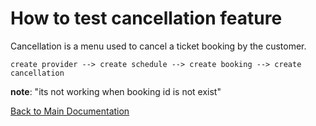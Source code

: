 # How to test cancellation feature

Cancellation is a menu used to cancel a ticket booking by the customer.

```
create provider --> create schedule --> create booking --> create cancellation
```

**note**: "its not working when booking id is not exist"

[Back to Main Documentation](../README.md)
